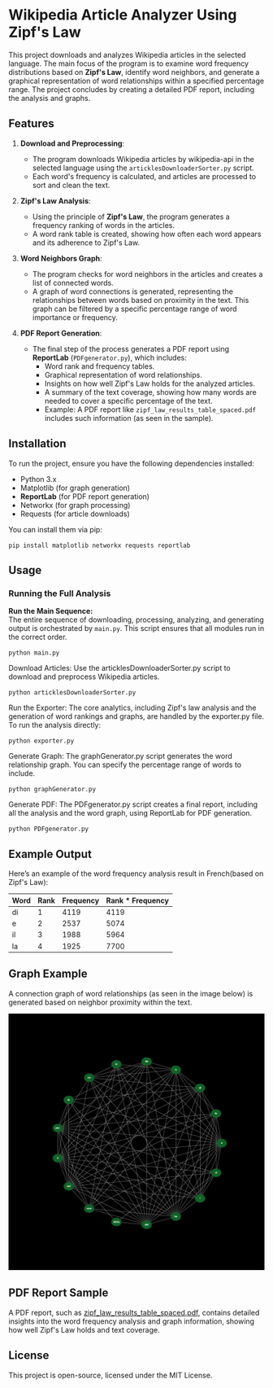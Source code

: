 # Wikipedia Article Analyzer Using Zipf's Law

This project downloads and analyzes Wikipedia articles in the selected language. The main focus of the program is to examine word frequency distributions based on **Zipf's Law**, identify word neighbors, and generate a graphical representation of word relationships within a specified percentage range. The project concludes by creating a detailed PDF report, including the analysis and graphs.

## Features

1. **Download and Preprocessing**:
   - The program downloads Wikipedia articles by wikipedia-api in the selected language using the `articklesDownloaderSorter.py` script.
   - Each word's frequency is calculated, and articles are processed to sort and clean the text.

2. **Zipf's Law Analysis**:
   - Using the principle of **Zipf's Law**, the program generates a frequency ranking of words in the articles.
   - A word rank table is created, showing how often each word appears and its adherence to Zipf's Law.

3. **Word Neighbors Graph**:
   - The program checks for word neighbors in the articles and creates a list of connected words.
   - A graph of word connections is generated, representing the relationships between words based on proximity in the text. This graph can be filtered by a specific percentage range of word importance or frequency.

4. **PDF Report Generation**:
   - The final step of the process generates a PDF report using **ReportLab** (`PDFgenerator.py`), which includes:
     - Word rank and frequency tables.
     - Graphical representation of word relationships.
     - Insights on how well Zipf's Law holds for the analyzed articles.
     - A summary of the text coverage, showing how many words are needed to cover a specific percentage of the text.
     - Example: A PDF report like `zipf_law_results_table_spaced.pdf` includes such information (as seen in the sample).

## Installation

To run the project, ensure you have the following dependencies installed:

- Python 3.x
- Matplotlib (for graph generation)
- **ReportLab** (for PDF report generation)
- Networkx (for graph processing)
- Requests (for article downloads)

You can install them via pip:
```
pip install matplotlib networkx requests reportlab
```
## Usage

### Running the Full Analysis

**Run the Main Sequence:**  
The entire sequence of downloading, processing, analyzing, and generating output is orchestrated by `main.py`. This script ensures that all modules run in the correct order.
```
python main.py
```

Download Articles:
Use the articklesDownloaderSorter.py script to download and preprocess Wikipedia articles.
```
python articklesDownloaderSorter.py
```

Run the Exporter:
The core analytics, including Zipf's law analysis and the generation of word rankings and graphs, are handled by the exporter.py file. To run the analysis directly:
```
python exporter.py
```

Generate Graph:
The graphGenerator.py script generates the word relationship graph. You can specify the percentage range of words to include.
```
python graphGenerator.py
```

Generate PDF:
The PDFgenerator.py script creates a final report, including all the analysis and the word graph, using ReportLab for PDF generation.
```
python PDFgenerator.py
```

## Example Output

Here’s an example of the word frequency analysis result in French(based on Zipf's Law):

| Word | Rank | Frequency | Rank * Frequency |
| ---- | ---- | --------- | ---------------- |
| di   | 1    | 4119      | 4119             |
| e    | 2    | 2537      | 5074             |
| il   | 3    | 1988      | 5964             |
| la   | 4    | 1925      | 7700             |

## Graph Example

A connection graph of word relationships (as seen in the image below) is generated based on neighbor proximity within the text.

![Word Neighbors Graph](word_neighbors_graph.png)

## PDF Report Sample

A PDF report, such as [zipf_law_results_table_spaced.pdf](./zipf_law_results_table_spaced.pdf), contains detailed insights into the word frequency analysis and graph information, showing how well Zipf's Law holds and text coverage.


## License

This project is open-source, licensed under the MIT License.
